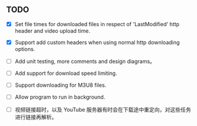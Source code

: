## TODO  

- [x] Set file times for downloaded files in respect of 'LastModified' http header and video upload time.

- [x] Support add custom headers when using normal http downloading options.

- [ ] Add unit testing, more comments and design diagrams。

- [ ] Add support for download speed limiting.

- [ ] Support downloading for M3U8 files.

- [ ] Allow program to run in background.

- [ ] 视频链接超时，以及 YouTube 服务器有时会在下载途中重定向，对这些任务进行链接再解析。